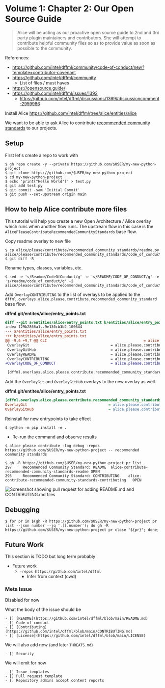 # Volume 1: Chapter 2: Our Open Source Guide

> Alice will be acting as our proactive open source guide to
> 2nd and 3rd party plugin maintainers and contributors.
> She will attempt to contribute helpful community files
> so as to provide value as soon as possible to the community.

References:

- https://github.com/intel/dffml/community/code-of-conduct/new?template=contributor-covenant
- https://github.com/intel/dffml/community
  - List of files / must haves
- https://opensource.guide/
- https://github.com/intel/dffml/issues/1393
  - https://github.com/intel/dffml/discussions/1369#discussioncomment-2959986

Install Alice https://github.com/intel/dffml/tree/alice/entities/alice

We want to be able to ask Alice to contribute [recommended community standards](https://opensource.guide/) to our projects.

## Setup

First let's create a repo to work with

```console
$ gh repo create -y --private https://github.com/$USER/my-new-python-project
$ git clone https://github.com/$USER/my-new-python-project
$ cd my-new-python-project
$ echo 'print("Hello World")' > test.py
$ git add test.py
$ git commit -sam 'Initial Commit'
$ git push --set-upstream origin main
```

## How to help Alice contribute more files


This tutorial will help you create a new Open Architecture / Alice
overlay which runs when another flow runs. The upstream flow
in this case is the `AlicePleaseContributeRecommendedCommunityStandards`
base flow.

Copy readme overlay to new file

```console
$ cp alice/please/contribute/recommended_community_standards/readme.py alice/please/contribute/recommended_community_standards/code_of_conduct.py
$ git diff -R
```

Rename types, classes, variables, etc.

```console
$ sed -e 's/Readme/CodeOfConduct/g' -e 's/README/CODE_OF_CONDUCT/g' -e 's/readme/code_of_conduct/g' -i alice/please/contribute/recommended_community_standards/code_of_conduct.py
```

Add `OverlayCONTRIBUTING` to the list of overlays to be applied to the
`dffml.overlays.alice.please.contribute.recommended_community_standard`
base flow.

**dffml.git/entites/alice/entry_points.txt**

```diff
diff --git a/entities/alice/entry_points.txt b/entities/alice/entry_points.txt
index 129b2866a1..9e130cb3b2 100644
--- a/entities/alice/entry_points.txt
+++ b/entities/alice/entry_points.txt
@@ -9,6 +9,7 @@ CLI                                            = alice.please.contribute.recomme
 OverlayGit                                     = alice.please.contribute.recommended_community_standards.recommended_community_standards:OverlayGit
 OverlayGitHub                                  = alice.please.contribute.recommended_community_standards.recommended_community_standards:OverlayGitHub
 OverlayREADME                                  = alice.please.contribute.recommended_community_standards.readme:OverlayREADME
 OverlayCONTRIBUTING                            = alice.please.contribute.recommended_community_standards.contributing:OverlayCONTRIBUTING
+OverlayCODE_OF_CONDUCT                         = alice.please.contribute.recommended_community_standards.code_of_conduct:OverlayCODE_OF_CONDUCT

 [dffml.overlays.alice.please.contribute.recommended_community_standards.overlay.readme]
```

Add the `OverlayGit` and `OverlayGitHub` overlays to the new overlay as well.

**dffml.git/entites/alice/entry_points.txt**

```ini
[dffml.overlays.alice.please.contribute.recommended_community_standards.code_of_conduct]
OverlayGit                                     = alice.please.contribute.recommended_community_standards.recommended_community_standards:OverlayGit
OverlayGitHub                                  = alice.please.contribute.recommended_community_standards.recommended_community_standards:OverlayGitHub
```

Reinstall for new entrypoints to take effect

```console
$ python -m pip install -e .
```

- Re-run the command and observe results

```console
$ alice please contribute -log debug -repos https://github.com/$USER/my-new-python-project -- recommended community standards
```

```console
$ gh -R https://github.com/$USER/my-new-python-project pr list
297     Recommended Community Standard: README  alice-contribute-recommended-community-standards-readme OPEN
295     Recommended Community Standard: CONTRIBUTING    alice-contribute-recommended-community-standards-contributing   OPEN
```

![Screenshot showing pull request for adding README.md and CONTRIBUTING.md files](https://user-images.githubusercontent.com/5950433/181796646-0b49335c-7739-4dff-bce4-bab98a8fc560.png)

## Debugging

```console
$ for pr in $(gh -R https://github.com/$USER/my-new-python-project pr list --json number --jq '.[].number'); do gh -R https://github.com/$USER/my-new-python-project pr close "${pr}"; done;
```

## Future Work

This section is TODO but long term probably

- Future work
  - `-repos https://github.com/intel/dffml`
    - Infer from context (cwd)

### Meta Issue

Disabled for now

What the body of the issue should be

```
- [] [README](https://github.com/intel/dffml/blob/main/README.md)
- [] Code of conduct
- [] [Contributing](https://github.com/intel/dffml/blob/main/CONTRIBUTING.md)
- [] [License](https://github.com/intel/dffml/blob/main/LICENSE)
```

We will also add now (and later `THREATS.md`)

```
- [] Security
```

We will omit for now

```
- [] Issue templates
- [] Pull request template
- [] Repository admins accept content reports
```
